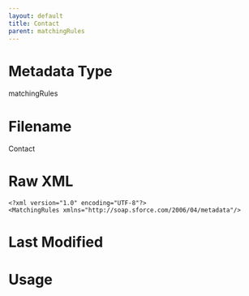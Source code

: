 ```yaml
---
layout: default
title: Contact
parent: matchingRules
---
```

# Metadata Type
matchingRules


# Filename 
Contact


# Raw XML
```
<?xml version="1.0" encoding="UTF-8"?>
<MatchingRules xmlns="http://soap.sforce.com/2006/04/metadata"/>
```


# Last Modified


# Usage
